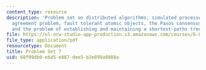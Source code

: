 ```yaml
---
content_type: resource
description: 'Problem set on distributed algorithms, simulated processes, the approximate
  agreement problem, fault tolerant atomic objects, the Paxos consensus algorithm,
  and the problem of establishing and maintaining a shortest-paths tree. '
file: https://ol-ocw-studio-app-production.s3.amazonaws.com/courses/6-852j-distributed-algorithms-fall-2009/68f99db0e6d5e887dee5b2e899a0888a_MIT6_852JF09_pset7.pdf
file_type: application/pdf
resourcetype: Document
title: Problem Set 7
uid: 68f99db0-e6d5-e887-dee5-b2e899a0888a
---
```

